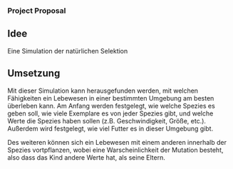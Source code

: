 ### Project Proposal

## Idee

Eine Simulation der natürlichen Selektion

## Umsetzung

Mit dieser Simulation kann herausgefunden werden, mit welchen Fähigkeiten ein Lebewesen in einer bestimmten Umgebung am besten überleben kann.
Am Anfang werden festgelegt, wie welche Spezies es geben soll, wie viele Exemplare es von jeder Spezies gibt, und welche Werte die Spezies haben sollen (z.B. Geschwindigkeit, Größe, etc.). Außerdem wird festgelegt, wie viel Futter es in dieser Umgebung gibt.

Des weiteren können sich ein Lebewesen mit einem anderen innerhalb der Spezies vortpflanzen, wobei eine Warscheinlichkeit der Mutation besteht, also dass das Kind andere Werte hat, als seine Eltern.
